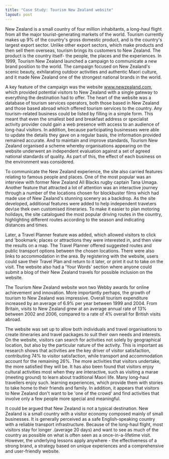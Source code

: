 ```yaml
---
title: "Case Study: Tourism New Zealand website"
layout: post
---
```


New Zealand is a small country of four million inhabitants, a long-haul flight from all the major tourist-generating markets of the world. Tourism currently makes up 9% of the country's gross domestic product, and is the country's largest export sector. Unlike other export sectors, which make products and then sell them overseas, tourism brings its customers to New Zealand. The product is the country itself- the people, the places and the experiences. In 1999, Tourism New Zealand launched a campaign to communicate a new brand position to the world. The campaign focused on New Zealand's scenic beauty, exhilarating outdoor activities and authentic Maori culture, and it made New Zealand one of the strongest national brands in the world. 

A key feature of the campaign was the website www.newzealand.com, which provided potential visitors to New Zealand with a single gateway to everything the destination had to offer. The heart of the website was a database of tourism services operators, both those based in New Zealand and those based abroad which offered tourism services to the country. Any tourism-related business could be listed by filling in a simple form. This meant that even the smallest bed and breakfast address or specialist activity provider could gain a web presence with access to an audience of long-haul visitors. In addition, because participating businesses were able to update the details they gave on a regular basis, the information provided remained accurate. And to maintain and improve standards, Tourism New Zealand organised a scheme whereby organisations appearing on the website underwent an independent evaluation against a set of agreed national standards of quality. As part of this, the effect of each business on the environment was considered. 

To communicate the New Zealand experience, the site also carried features relating to famous people and places. One of the most popular was an interview with former New Zealand All Blacks rugby captain Tana Umaga. Another feature that attracted a lot of attention was an interactive journey through a number of the locations chosen for blockbuster films which had made use of New Zealand's stunning scenery as a backdrop. As the site developed, additional features were added to help independent trave\\ers dev\se thek own customised itineraries. To make it easier to plan motoring holidays, the site catalogued the most popular driving routes in the country, highlighting different routes according to the season and indicating distances and times. 

Later, a Travel Planner feature was added, which allowed visitors to click and 'bookmark; places or attractions they were interested in, and then view the results on a map. The Travel Planner offered suggested routes and public transport options between the chosen locations. There were also links to accommodation in the area. By registering with the website, users could save their Travel Plan and return to it later, or print it out to take on the visit. The website also had a 'Your Words' section where anyone could submit a blog of their New Zealand travels for possible inclusion on the website. 

The Tourism New Zealand website won two Webby awards for online achievement and innovation. More importantly perhaps, the growth of tourism to New Zealand was impressive. Overall tourism expenditure increased by an average of 6.9% per year between 1999 and 2004. From Britain, visits to New Zealand grew at an average annual rate of 13% between 2002 and 2006, compared to a rate of 4% overall for British visits abroad. 

The website was set up to allow both individuals and travel organisations to create itineraries and travel packages.to suit their own needs and interests. On the website, visitors can search for activities not solely by geographical location, but also by the particular nature of the activity. This is important as research shows that activities are the key driver of visitor satisfaction, contributing 74% to visitor satisfaction, while transport and accommodation account for the remaining 26%. The more activities that visitors undertake, the more satisfied they will be. It has also been found that visitors enjoy cultural activities most when they are interactive, such as visiting a marae (meeting ground) to learn about traditional Maori life. Many long-haul travellers enjoy such. learning experiences, which provide them with stories to take home to their friends and family. In addition, it appears that visitors to New Zealand don't want to be 'one of the crowd' and find activities that involve only a few people more special and meaningful.

It could be argued that New Zealand is not a typical destination. New Zealand is a small country with a visitor economy composed mainly of small businesses. It is generally perceived as a safe English-speaking country with a reliable transport infrastructure. Because of the long-haul flight, most visitors stay for longer .(average 20 days) and want to see as much of the country as possible on what is often seen as a once-in-a-lifetime visit. However, the underlying lessons apply anywhere - the effectiveness of a strong brand, a strategy based on unique experiences and a comprehensive and user-friendly website.
